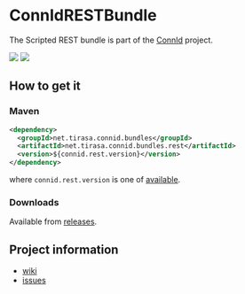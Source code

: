 ConnIdRESTBundle
==============

The Scripted REST bundle is part of the [ConnId](http://connid.tirasa.net) project.

<a href="https://travis-ci.org/Tirasa/ConnIdRESTBundle"><img src="https://api.travis-ci.org/Tirasa/ConnIdRESTBundle.png"/></a>
<a href="https://maven-badges.herokuapp.com/maven-central/net.tirasa.connid.bundles/net.tirasa.connid.bundles.rest">
  <img src="https://maven-badges.herokuapp.com/maven-central/net.tirasa.connid.bundles/net.tirasa.connid.bundles.rest/badge.svg"/>
</a>
## How to get it

### Maven

```XML
<dependency>
  <groupId>net.tirasa.connid.bundles</groupId>
  <artifactId>net.tirasa.connid.bundles.rest</artifactId>
  <version>${connid.rest.version}</version>
</dependency>
```

where `connid.rest.version` is one of [available](http://repo1.maven.org/maven2/net/tirasa/connid/bundles/net.tirasa.connid.bundles.rest/).

### Downloads

Available from [releases](https://github.com/Tirasa/ConnIdRESTBundle/releases).

## Project information

 * [wiki](https://connid.atlassian.net/wiki/display/BASE/REST)
 * [issues](https://connid.atlassian.net/browse/REST)
